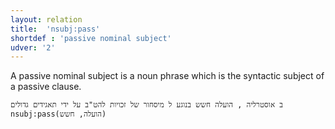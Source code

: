 ```yaml
---
layout: relation
title:  'nsubj:pass'
shortdef : 'passive nominal subject'
udver: '2'
---
```


A passive nominal subject is a noun phrase which is the syntactic
subject of a passive clause.

~~~ sdparse
ב אוסטרליה , הועלה חשש בנוגע ל מיסחור של זכויות להט"ב על ידי תאגידים גדולים
nsubj:pass(הועלה, חשש)
~~~

<!-- Interlanguage links updated Po 11. listopadu 2024, 20:11:10 CET -->
